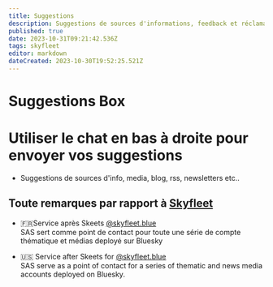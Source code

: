 ```yaml
---
title: Suggestions
description: Suggestions de sources d'informations, feedback et réclamations !
published: true
date: 2023-10-31T09:21:42.536Z
tags: skyfleet
editor: markdown
dateCreated: 2023-10-30T19:52:25.521Z
---
```


<h1 class="page-title">Suggestions Box</h1>
  <div class="page-content">
    <h1 id="une-blog-pour-centraliser-des-ressources-sur-bluesky">Utiliser le chat en bas à droite pour envoyer vos suggestions</h1>
<ul>
<li>Suggestions de sources d'info, media, blog, rss, newsletters etc..</li>
</ul>
<h2 id="flotte-de-comptes-thématiquesnews-sashttpssaskeetsmicroblogsas">Toute remarques par rapport à  <a href="https://skyfleet.blue/fr/skyfleet">Skyfleet</a></h2>
<ul>
<li>
<p>🇫🇷Service après Skeets <a href="https://bsky.app/profile/skyfleet.blue/follows">@skyfleet.blue</a><br>
SAS sert comme point de contact pour toute une série de compte thématique et médias deployé sur Bluesky</p>
</li>
<li>
<p>🇺🇸 Service after Skeets for <a href="https://bsky.app/profile/skyfleet.blue/follows">@skyfleet.blue</a> <br> SAS serve as a point of contact for a series of thematic and news media accounts deployed on Bluesky.</p>
</li>
</ul>